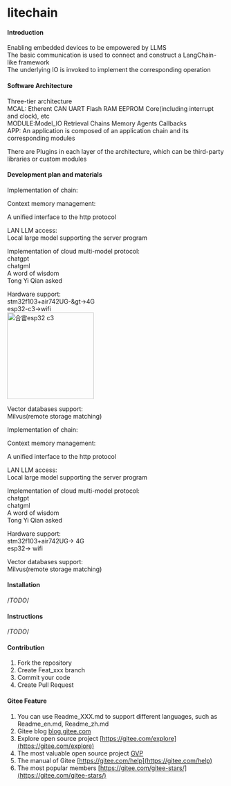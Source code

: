 # litechain

#### Introduction  

Enabling embedded devices to be empowered by LLMS  
The basic communication is used to connect and construct a LangChain-like framework  
The underlying IO is invoked to implement the corresponding operation  


#### Software Architecture  
Three-tier architecture  
MCAL: Etherent CAN UART Flash RAM EEPROM Core(including interrupt and clock), etc  
MODULE:Model_IO Retrieval Chains Memory Agents Callbacks  
APP: An application is composed of an application chain and its corresponding modules  

There are Plugins in each layer of the architecture, which can be third-party libraries or custom modules  

#### Development plan and materials  

Implementation of chain:  

Context memory management:  

A unified interface to the http protocol  

LAN LLM access:  
Local large model supporting the server program  

Implementation of cloud multi-model protocol:  
chatgpt  
chatgml  
A word of wisdom  
Tong Yi Qian asked  

Hardware support:  
stm32f103+air742UG-&gt->4G  
esp32-c3->wifi  
<img src="https://gitee.com/jinxinyang/litechain/blob/master/images/esp32.png" alt="合宙esp32 c3" width="200" height="200">  

Vector databases support:  
Milvus(remote storage matching)  

Implementation of chain:  

Context memory management:  

A unified interface to the http protocol  

LAN LLM access:  
Local large model supporting the server program  

Implementation of cloud multi-model protocol:  
chatgpt  
chatgml  
A word of wisdom  
Tong Yi Qian asked  

Hardware support:  
stm32f103+air742UG-&gt; 4G  
esp32-&gt; wifi  

Vector databases support:  
Milvus(remote storage matching)  

#### Installation   
/*TODO*/

#### Instructions  
/*TODO*/

#### Contribution  

1.  Fork the repository  
2.  Create Feat_xxx branch  
3.  Commit your code  
4.  Create Pull Request  


#### Gitee Feature  

1.  You can use Readme\_XXX.md to support different languages, such as Readme\_en.md, Readme\_zh.md  
2.  Gitee blog [blog.gitee.com](https://blog.gitee.com)  
3.  Explore open source project [https://gitee.com/explore](https://gitee.com/explore)  
4.  The most valuable open source project [GVP](https://gitee.com/gvp)  
5.  The manual of Gitee [https://gitee.com/help](https://gitee.com/help)  
6.  The most popular members  [https://gitee.com/gitee-stars/](https://gitee.com/gitee-stars/)  
